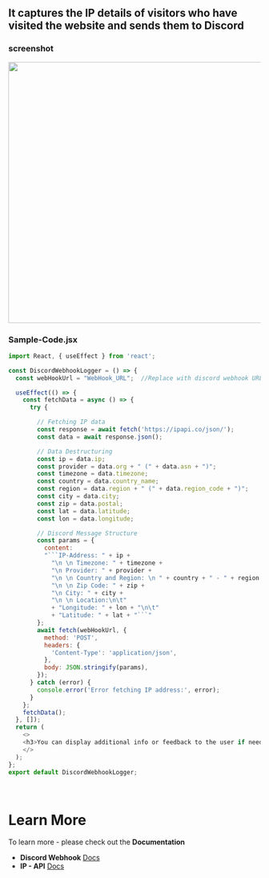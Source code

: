 ## It captures the IP details of visitors who have visited the website and sends them to Discord

<h3>screenshot</h3>
<img src="https://cdn.discordapp.com/attachments/946018559421734914/1196664648909471915/ip-log.PNG" width=520 >

**<h3> Sample-Code.jsx </h3>**

```js
import React, { useEffect } from 'react';

const DiscordWebhookLogger = () => {
  const webHookUrl = "WebHook_URL";  //Replace with discord webhook URL

  useEffect(() => {
    const fetchData = async () => {
      try {

        // Fetching IP data
        const response = await fetch('https://ipapi.co/json/');
        const data = await response.json();

        // Data Destructuring
        const ip = data.ip;
        const provider = data.org + " (" + data.asn + ")";
        const timezone = data.timezone;
        const country = data.country_name;
        const region = data.region + " (" + data.region_code + ")";
        const city = data.city;
        const zip = data.postal;
        const lat = data.latitude;
        const lon = data.longitude;

        // Discord Message Structure
        const params = {
          content: 
          "```IP-Address: " + ip +
            "\n \n Timezone: " + timezone +
            "\n Provider: " + provider +
            "\n \n Country and Region: \n " + country + " - " + region +
            "\n \n Zip Code: " + zip +
            "\n City: " + city +
            "\n \n Location:\n\t"
            + "Longitude: " + lon + "\n\t"
            + "Latitude: " + lat + "```"
        };
        await fetch(webHookUrl, {
          method: 'POST',
          headers: {
            'Content-Type': 'application/json',
          },
          body: JSON.stringify(params),
        });
      } catch (error) {
        console.error('Error fetching IP address:', error);
      }
    };
    fetchData();
  }, []);
  return (
    <>
    <h3>You can display additional info or feedback to the user if needed</h3> 
    </>
  );
};
export default DiscordWebhookLogger;
```
<br>

# Learn More

To learn more - please check out the **Documentation**

- **Discord Webhook** [Docs](https://discord.com/developers/docs/resources/webhook)
- **IP - API** [Docs](https://ipapi.co/api/#location-of-clients-ip)
